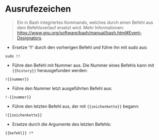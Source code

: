 # Ausrufezeichen

> Ein in Bash integriertes Kommando, welches durch einen Befehl aus dem Befehlsverlauf ersetzt wird.
> Mehr Informationen: <https://www.gnu.org/software/bash/manual/bash.html#Event-Designators>.

- Ersetze '!!' durch den vorherigen Befehl und führe ihn mit sudo aus:

`sudo !!`

- Führe den Befehl mit Nummer aus. Die Nummer eines Befehls kann mit `{{history}}` herausgefunden werden:

`!{{nummer}}`

- Führe den Nummer letzt ausgeführten Befehl aus:

`!-{{nummer}}`

- Führe den letzten Befehl aus, der mit `{{zeichenkette}}` begann:

`!{{zeichenkette}}`

- Ersetze durch die Argumente des letzten Befehls:

`{{befehl}} !*`
